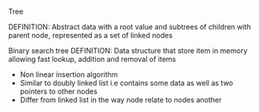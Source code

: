 Tree

DEFINITION:
Abstract data with a root value and subtrees of children with parent node, represented as a set of linked nodes

Binary search tree
DEFINITION:
Data structure that store item in memory allowing fast lookup, addition and removal of items
- Non linear insertion algorithm
- Similar to doubly linked list i.e contains some data as well as two pointers to other nodes
- Differ from linked list in the way node relate to nodes another
